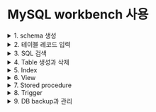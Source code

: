 # MySQL workbench 사용

<details>
<summary>1. schema 생성</summary>
<div markdown="1">
  
<img height="200" alt="스크린샷 2023-09-12 오후 4 12 19" src="https://github.com/YeoJiSu/DataBase/assets/76769044/568d4873-74ac-4b66-8159-7f23983caaeb"/>
<img height="200" alt="스크린샷 2023-09-12 오후 4 13 18" src="https://github.com/YeoJiSu/DataBase/assets/76769044/aa424fc2-fed7-4ae9-ac35-15df69708983"/>

```mysql
CREATE SCHEMA 'warehouse' DEFAULT CHARACTER SET utf8 COLLATE utf8_unicode_ci;
```

```mysql
CREATE TABLE `p` (
  `pno` char(4) CHARACTER SET utf8mb3 COLLATE utf8mb3_unicode_ci NOT NULL,
  `pname` char(10) CHARACTER SET utf8mb3 COLLATE utf8mb3_unicode_ci NOT NULL,
  `color` char(10) CHARACTER SET utf8mb3 COLLATE utf8mb3_unicode_ci NOT NULL,
  `weight` double NOT NULL,
  `city` varchar(20) CHARACTER SET utf8mb3 COLLATE utf8mb3_unicode_ci NOT NULL,
  PRIMARY KEY (`pno`)
) ENGINE=InnoDB DEFAULT CHARSET=utf8mb3 COLLATE=utf8mb3_unicode_ci
```

</div>
</details>

<details>
<summary>2. 테이블 레코드 입력</summary>
<div markdown="1">
<img width="280" alt="스크린샷 2023-09-12 오후 4 20 04" src="https://github.com/YeoJiSu/DataBase/assets/76769044/2802c4d4-940d-42dc-bbd8-00dca3853687">
<img width="280" alt="스크린샷 2023-09-12 오후 4 20 20" src="https://github.com/YeoJiSu/DataBase/assets/76769044/f17ba5f0-dba2-4815-bc37-84fa785ef5a3">
<img width="280" alt="스크린샷 2023-09-12 오후 4 20 37" src="https://github.com/YeoJiSu/DataBase/assets/76769044/bf7161ca-4c6e-4788-8f20-b77f43bf0028">
<img width="280" alt="스크린샷 2023-09-12 오후 4 20 51" src="https://github.com/YeoJiSu/DataBase/assets/76769044/78260923-f62d-4c54-89aa-31a725a4693f">
<img width="280" alt="스크린샷 2023-09-12 오후 4 21 16" src="https://github.com/YeoJiSu/DataBase/assets/76769044/d46abf70-79e0-46a6-b950-006d7936cba0">
<img width="280" alt="스크린샷 2023-09-12 오후 4 21 27" src="https://github.com/YeoJiSu/DataBase/assets/76769044/7cba6f96-d638-4d27-b04f-246f3e81c464">
</div>
</details>

<details>
<summary>3. SQL 검색</summary>
<div markdown="1">
  
```mysql
select * from warehouse.s;
select sname,city from s;
```

</div>
</details>

<details>
<summary>4. Table 생성과 삭제</summary>
<div markdown="1">

* 테이블 생성
```mysql
create table tempS(id int);
```
* 테이블 삭제
```mysql
drop table tempS;
```

</div>
</details>

<details>
<summary>5. Index</summary>
<div markdown="1">

```mysql
create index myindex on s(city);
```
<img width="397" alt="스크린샷 2023-09-12 오후 4 31 34" src="https://github.com/YeoJiSu/DataBase/assets/76769044/f51d2416-ba68-4b58-a3dc-ba062d39fda9">

</div>
</details>

<details>
<summary>6. View </summary>
<div markdown="1">
  
```mysql
CREATE VIEW `new_view` AS select sname from s where status >20;
```
<img width="845" alt="스크린샷 2023-09-12 오후 4 30 14" src="https://github.com/YeoJiSu/DataBase/assets/76769044/1b6d2213-255c-46cf-9a63-61db8936cdf4">

</div>
</details>

<details>
<summary>7. Stored procedure</summary>
<div markdown="1">

```mysql
CREATE PROCEDURE `new_procedure` ()
BEGIN
select * from s;
select city from s where status > 20;
END
```

<img width="652" alt="스크린샷 2023-09-12 오후 4 33 45" src="https://github.com/YeoJiSu/DataBase/assets/76769044/ae5c016a-b416-452d-a409-a7386c536d36">

</div>
</details>

<details>
<summary>8. Trigger</summary>
<div markdown="1">

1. dept, deletedDept 테이블 정의하기
   * dept에서 레코드가 삭제되면, 해당 레코드를 deletedDept에 저장하는 trigger를 만들 예정.

2. trigger 설정

   <img width="1436" alt="스크린샷 2023-09-12 오후 4 38 39" src="https://github.com/YeoJiSu/DataBase/assets/76769044/ba09a62b-29fb-4d78-a23a-6afd74ddc504">

  ```mysql
  insert into deletedDept values(old.dno, old.dname, old.budget);
  ```


</div>
</details>

<details>
<summary>9. DB backup과 관리</summary>
<div markdown="1">
  
<img width="721" alt="스크린샷 2023-09-12 오후 4 41 57" src="https://github.com/YeoJiSu/DataBase/assets/76769044/262c9537-f0ab-4e70-b085-efe50beb0d5d">

</div>
</details>
